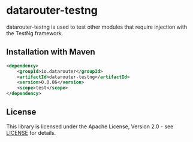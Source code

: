# datarouter-testng

datarouter-testng is used to test other modules that require injection with the TestNg framework.

## Installation with Maven

```xml
<dependency>
	<groupId>io.datarouter</groupId>
	<artifactId>datarouter-testng</artifactId>
	<version>0.0.86</version>
	<scope>test</scope>
</dependency>
```

## License

This library is licensed under the Apache License, Version 2.0 - see [LICENSE](../LICENSE) for details.
